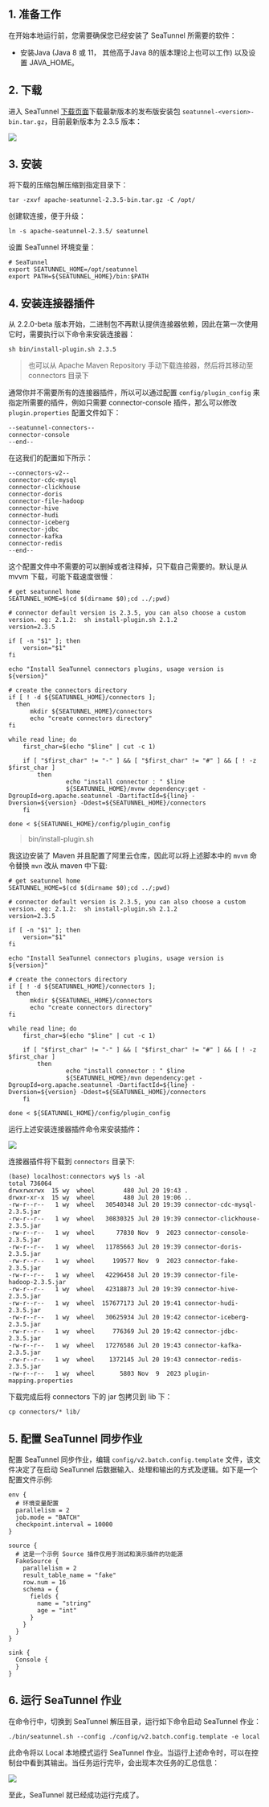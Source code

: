 ## 1. 准备工作

在开始本地运行前，您需要确保您已经安装了 SeaTunnel 所需要的软件：
- 安装Java (Java 8 或 11， 其他高于Java 8的版本理论上也可以工作) 以及设置 JAVA_HOME。

## 2. 下载

进入 SeaTunnel [下载页面](https://seatunnel.apache.org/download)下载最新版本的发布版安装包 `seatunnel-<version>-bin.tar.gz`，目前最新版本为 2.3.5 版本：

![](img-seatunnel-setup-1.png)

## 3. 安装

将下载的压缩包解压缩到指定目录下：
```
tar -zxvf apache-seatunnel-2.3.5-bin.tar.gz -C /opt/
```
创建软连接，便于升级：
```
ln -s apache-seatunnel-2.3.5/ seatunnel
```
设置 SeaTunnel 环境变量：
```
# SeaTunnel
export SEATUNNEL_HOME=/opt/seatunnel
export PATH=${SEATUNNEL_HOME}/bin:$PATH
```

## 4. 安装连接器插件

从 2.2.0-beta 版本开始，二进制包不再默认提供连接器依赖，因此在第一次使用它时，需要执行以下命令来安装连接器：
```shell
sh bin/install-plugin.sh 2.3.5
```
> 也可以从 Apache Maven Repository 手动下载连接器，然后将其移动至 connectors 目录下

通常你并不需要所有的连接器插件，所以可以通过配置 `config/plugin_config` 来指定所需要的插件，例如只需要 connector-console 插件，那么可以修改 `plugin.properties` 配置文件如下：
```
--seatunnel-connectors--
connector-console
--end--
```
在这我们的配置如下所示：
```
--connectors-v2--
connector-cdc-mysql
connector-clickhouse
connector-doris
connector-file-hadoop
connector-hive
connector-hudi
connector-iceberg
connector-jdbc
connector-kafka
connector-redis
--end--
```
这个配置文件中不需要的可以删掉或者注释掉，只下载自己需要的。默认是从 mvvm 下载，可能下载速度很慢：
```shll
# get seatunnel home
SEATUNNEL_HOME=$(cd $(dirname $0);cd ../;pwd)

# connector default version is 2.3.5, you can also choose a custom version. eg: 2.1.2:  sh install-plugin.sh 2.1.2
version=2.3.5

if [ -n "$1" ]; then
    version="$1"
fi

echo "Install SeaTunnel connectors plugins, usage version is ${version}"

# create the connectors directory
if [ ! -d ${SEATUNNEL_HOME}/connectors ];
  then
      mkdir ${SEATUNNEL_HOME}/connectors
      echo "create connectors directory"
fi

while read line; do
    first_char=$(echo "$line" | cut -c 1)

    if [ "$first_char" != "-" ] && [ "$first_char" != "#" ] && [ ! -z $first_char ]
        then
                echo "install connector : " $line
                ${SEATUNNEL_HOME}/mvnw dependency:get -DgroupId=org.apache.seatunnel -DartifactId=${line} -Dversion=${version} -Ddest=${SEATUNNEL_HOME}/connectors
    fi

done < ${SEATUNNEL_HOME}/config/plugin_config
```
> bin/install-plugin.sh

我这边安装了 Maven 并且配置了阿里云仓库，因此可以将上述脚本中的 `mvvm` 命令替换 `mvn` 改从 maven 中下载:
```shell
# get seatunnel home
SEATUNNEL_HOME=$(cd $(dirname $0);cd ../;pwd)

# connector default version is 2.3.5, you can also choose a custom version. eg: 2.1.2:  sh install-plugin.sh 2.1.2
version=2.3.5

if [ -n "$1" ]; then
    version="$1"
fi

echo "Install SeaTunnel connectors plugins, usage version is ${version}"

# create the connectors directory
if [ ! -d ${SEATUNNEL_HOME}/connectors ];
  then
      mkdir ${SEATUNNEL_HOME}/connectors
      echo "create connectors directory"
fi

while read line; do
    first_char=$(echo "$line" | cut -c 1)

    if [ "$first_char" != "-" ] && [ "$first_char" != "#" ] && [ ! -z $first_char ]
        then
                echo "install connector : " $line
                ${SEATUNNEL_HOME}/mvn dependency:get -DgroupId=org.apache.seatunnel -DartifactId=${line} -Dversion=${version} -Ddest=${SEATUNNEL_HOME}/connectors
    fi

done < ${SEATUNNEL_HOME}/config/plugin_config
```
运行上述安装连接器插件命令来安装插件：

![](img-seatunnel-setup-2.png)

连接器插件将下载到 `connectors` 目录下:
```shell
(base) localhost:connectors wy$ ls -al
total 736064
drwxrwxrwx  15 wy  wheel        480 Jul 20 19:43 .
drwxr-xr-x  15 wy  wheel        480 Jul 20 19:06 ..
-rw-r--r--   1 wy  wheel   30540348 Jul 20 19:39 connector-cdc-mysql-2.3.5.jar
-rw-r--r--   1 wy  wheel   30830325 Jul 20 19:39 connector-clickhouse-2.3.5.jar
-rw-r--r--   1 wy  wheel      77830 Nov  9  2023 connector-console-2.3.5.jar
-rw-r--r--   1 wy  wheel   11785663 Jul 20 19:39 connector-doris-2.3.5.jar
-rw-r--r--   1 wy  wheel     199577 Nov  9  2023 connector-fake-2.3.5.jar
-rw-r--r--   1 wy  wheel   42296458 Jul 20 19:39 connector-file-hadoop-2.3.5.jar
-rw-r--r--   1 wy  wheel   42318873 Jul 20 19:39 connector-hive-2.3.5.jar
-rw-r--r--   1 wy  wheel  157677173 Jul 20 19:41 connector-hudi-2.3.5.jar
-rw-r--r--   1 wy  wheel   30625934 Jul 20 19:42 connector-iceberg-2.3.5.jar
-rw-r--r--   1 wy  wheel     776369 Jul 20 19:42 connector-jdbc-2.3.5.jar
-rw-r--r--   1 wy  wheel   17276586 Jul 20 19:43 connector-kafka-2.3.5.jar
-rw-r--r--   1 wy  wheel    1372145 Jul 20 19:43 connector-redis-2.3.5.jar
-rw-r--r--   1 wy  wheel       5803 Nov  9  2023 plugin-mapping.properties
```
下载完成后将 connectors 下的 jar 包拷贝到 lib 下：
```
cp connectors/* lib/
```

## 5. 配置 SeaTunnel 同步作业

配置 SeaTunnel 同步作业，编辑 `config/v2.batch.config.template` 文件，该文件决定了在启动 SeaTunnel 后数据输入、处理和输出的方式及逻辑。如下是一个配置文件示例:
```
env {
  # 环境变量配置
  parallelism = 2
  job.mode = "BATCH"
  checkpoint.interval = 10000
}

source {
  # 这是一个示例 Source 插件仅用于测试和演示插件的功能源
  FakeSource {
    parallelism = 2
    result_table_name = "fake"
    row.num = 16
    schema = {
      fields {
        name = "string"
        age = "int"
      }
    }
  }
}

sink {
  Console {
  }
}
```

## 6. 运行 SeaTunnel 作业

在命令行中，切换到 SeaTunnel 解压目录，运行如下命令启动 SeaTunnel 作业：
```
./bin/seatunnel.sh --config ./config/v2.batch.config.template -e local
```
此命令将以 Local 本地模式运行 SeaTunnel 作业。当运行上述命令时，可以在控制台中看到其输出。当任务运行完毕，会出现本次任务的汇总信息：

![](img-seatunnel-setup-3.png)

至此，SeaTunnel 就已经成功运行完成了。
